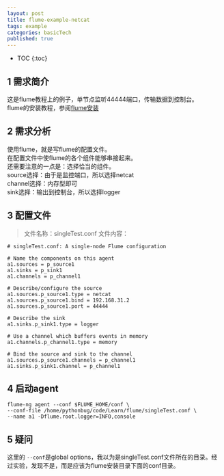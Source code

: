 ```yaml
---
layout: post
title: flume-example-netcat
tags: example
categories: basicTech
published: true
---
```


* TOC
{:toc}


## 1 需求简介
这是flume教程上的例子，单节点监听44444端口，传输数据到控制台。<br>
flume的安装教程，参阅[flume安装](https://www.pythonbug.com/basictech/flume-install/)

## 2 需求分析
使用flume，就是写flume的配置文件。<br>
在配置文件中使flume的各个组件能够串接起来。<br>
还需要注意的一点是：选择恰当的组件。<br>
source选择：由于是监控端口，所以选择netcat<br>
channel选择：内存型即可<br>
sink选择：输出到控制台，所以选择logger<br>

## 3 配置文件
>文件名称：singleTest.conf
>文件内容：

~~~shell
# singleTest.conf: A single-node Flume configuration

# Name the components on this agent
a1.sources = p_source1
a1.sinks = p_sink1
a1.channels = p_channel1

# Describe/configure the source
a1.sources.p_source1.type = netcat
a1.sources.p_source1.bind = 192.168.31.2
a1.sources.p_source1.port = 44444

# Describe the sink
a1.sinks.p_sink1.type = logger

# Use a channel which buffers events in memory
a1.channels.p_channel1.type = memory

# Bind the source and sink to the channel
a1.sources.p_source1.channels = p_channel1
a1.sinks.p_sink1.channel = p_channel1
~~~

## 4 启动agent
~~~shell
flume-ng agent --conf $FLUME_HOME/conf \
--conf-file /home/pythonbug/code/Learn/flume/singleTest.conf \
--name a1 -Dflume.root.logger=INFO,console
~~~

## 5 疑问
这里的 `--conf`是global options，我以为是singleTest.conf文件所在的目录。经过实验，发现不是，而是应该为flume安装目录下面的conf目录。